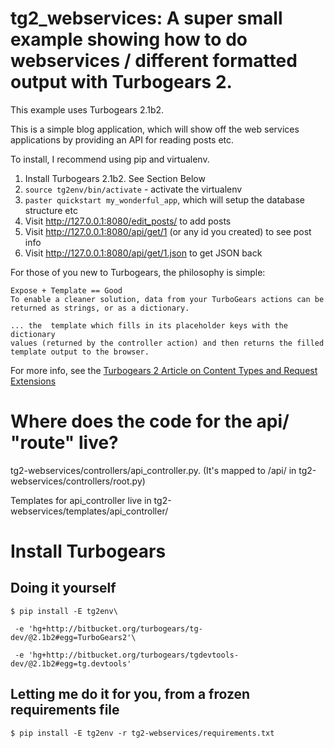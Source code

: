 tg2\_webservices: A super small example showing how to do webservices / different formatted output with Turbogears 2.
===========================================================


This example uses Turbogears 2.1b2. 

This is a simple blog application, which will show off the web services applications by providing an API for reading posts etc.


To install, I recommend using pip and virtualenv.

  1. Install Turbogears 2.1b2. See Section Below
  2. `source tg2env/bin/activate` - activate the virtualenv
  3. `paster quickstart my_wonderful_app`, which will setup the database structure etc
  4. Visit http://127.0.0.1:8080/edit_posts/ to add posts
  5. Visit http://127.0.0.1:8080/api/get/1 (or any id you created) to see post info
  6. Visit http://127.0.0.1:8080/api/get/1.json to get JSON back

For those of you new to Turbogears, the philosophy is simple:
    
    Expose + Template == Good
    To enable a cleaner solution, data from your TurboGears actions can be
    returned as strings, or as a dictionary.
    
    ... the  template which fills in its placeholder keys with the dictionary
    values (returned by the controller action) and then returns the filled
    template output to the browser.
    
For more info, see the [Turbogears 2 Article on Content Types and Request Extensions](http://turbogears.org/2.0/docs//main/ResponseTypes.html)

Where does the code for the api/ "route" live?
================================

tg2-webservices/controllers/api\_controller.py. (It's mapped to /api/ in
tg2-webservices/controllers/root.py)

Templates for api\_controller live in tg2-webservices/templates/api_controller/

Install Turbogears
=============================

Doing it yourself
-------------------------

    $ pip install -E tg2env\
    
     -e 'hg+http://bitbucket.org/turbogears/tg-dev/@2.1b2#egg=TurboGears2'\
    
     -e 'hg+http://bitbucket.org/turbogears/tgdevtools-dev/@2.1b2#egg=tg.devtools'


Letting me do it for you, from a frozen requirements file
-------------------------

    $ pip install -E tg2env -r tg2-webservices/requirements.txt
